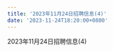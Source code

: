 ```yaml
---
title: '2023年11月24日招聘信息(4)'
date: '2023-11-24T18:20:00+0800'
---
```

2023年11月24日招聘信息(4)
<!--more-->
